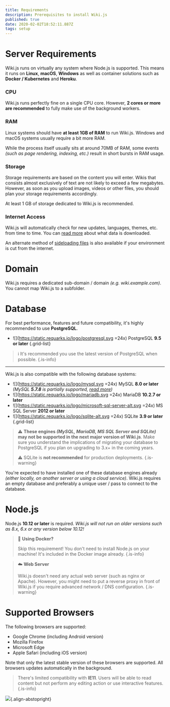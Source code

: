 ```yaml
---
title: Requirements
description: Prerequisites to install Wiki.js
published: true
date: 2020-02-02T18:52:11.887Z
tags: setup
---
```


# Server Requirements

Wiki.js runs on virtually any system where Node.js is supported.
This means it runs on **Linux**, **macOS**, **Windows** as well as container solutions such as **Docker / Kubernetes** and **Heroku**.

### CPU
Wiki.js runs perfectly fine on a single CPU core. However, **2 cores or more are recommended** to fully make use of the background workers.

### RAM
Linux systems should have **at least 1GB of RAM** to run Wiki.js. Windows and macOS systems usually require a bit more RAM.

While the process itself usually sits at around 70MB of RAM, some events *(such as page rendering, indexing, etc.)* result in short bursts in RAM usage.

### Storage
Storage requirements are based on the content you will enter. Wikis that consists almost exclusively of text are not likely to exceed a few megabytes. However, as soon as you upload images, videos or other files, you should plan your storage requirements accordingly.

At least 1 GB of storage dedicated to Wiki.js is recommended.

### Internet Access
Wiki.js will automatically check for new updates, languages, themes, etc. from time to time. You can [read more](/install/requirements/internet) about what data is downloaded.

An alternate method of [sideloading files](/install/sideload) is also available if your environment is cut from the internet.

# Domain

Wiki.js requires a dedicated sub-domain / domain *(e.g. wiki.example.com)*. You cannot map Wiki.js to a subfolder.

# Database

For best performance, features and future compatibility, it's highly recommended to use **PostgreSQL**.

- ![](https://static.requarks.io/logo/postgresql.svg =24x) PostgreSQL **9.5 or later**
{.grid-list}

> :information_source: It's recommended you use the latest version of PostgreSQL when possible.
{.is-info}

---

Wiki.js is also compatible with the following database systems:

- ![](https://static.requarks.io/logo/mysql.svg =24x) MySQL **8.0 or later** *(MySQL **5.7.8** is partially supported, [read more](/install/requirements/mysql5))*
- ![](https://static.requarks.io/logo/mariadb.svg =24x) MariaDB **10.2.7 or later**
- ![](https://static.requarks.io/logo/microsoft-sql-server-alt.svg =24x) MS SQL Server **2012 or later**
- ![](https://static.requarks.io/logo/sqlite-alt.svg =24x) SQLite **3.9 or later**
{.grid-list}

> :warning: **These engines *(MySQL, MariaDB, MS SQL Server and SQLite)* may not be supported in the next major version of Wiki.js**. Make sure you understand the implications of migrating your database to PostgreSQL if you plan on upgrading to 3.x+ in the coming years.
> 
> :warning: SQLite is **not recommended** for production deployments.
{.is-warning}

You're expected to have installed one of these database engines already *(either locally, on another server or using a cloud service)*. Wiki.js requires an empty database and preferably a unique user / pass to connect to the database.

# Node.js

Node.js **10.12 or later** is required.
*Wiki.js will not run on older versions such as 8.x, 6.x or any version below 10.12!*

> :whale: **Using Docker?**
> 
> Skip this requirement! You don't need to install Node.js on your machine! It's included in the Docker image already.
{.is-info}

> :cloud: **Web Server**
>
> Wiki.js doesn't need any actual web server (such as nginx or Apache). However, you might need to put a reverse proxy in front of Wiki.js if you require advanced network / DNS configuration.
{.is-warning}

# Supported Browsers

The following browsers are supported:

- Google Chrome (including Android version)
- Mozilla Firefox
- Microsoft Edge
- Apple Safari (including iOS version)

Note that only the latest stable version of these browsers are supported. All browsers updates automatically in the background.

> There's limited compatibility with **IE11**. Users will be able to read content but not perform any editing action or use interactive features.
{.is-info}

![](https://a.icons8.com/ViUXyjOj/f4tFww/svg.svg){.align-abstopright}